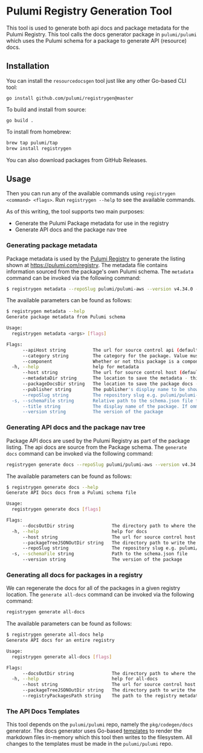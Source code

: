 # Pulumi Registry Generation Tool

This tool is used to generate both api docs and package metadata for the Pulumi Registry. This tool calls the docs 
generator package in `pulumi/pulumi` which uses the Pulumi schema for a package to generate API (resource) docs.

## Installation

You can install the `resourcedocsgen` tool just like any other Go-based CLI tool:

```
go install github.com/pulumi/registrygen@master
```

To build and install from source:

```
go build .
```

To install from homebrew:

```bash
brew tap pulumi/tap
brew install registrygen
```

You can also download packages from GitHub Releases.

## Usage

Then you can run any of the available commands using `registrygen <command> <flags>`. Run `registrygen --help` to see the available commands.

As of this writing, the tool supports two main purposes:

* Generate the Pulumi Package metadata for use in the registry
* Generate API docs and the package nav tree

### Generating package metadata

Package metadata is used by the [Pulumi Registry](https://github.com/pulumi/registry) to generate the listing shown at https://pulumi.com/registry.
The metadata file contains information sourced from the package's own Pulumi schema. The `metadata` command can be invoked via the
following command:

```bash
$ registrygen metadata --repoSlug pulumi/pulumi-aws --version v4.34.0 --schemaFile=provider/cmd/pulumi-resource-aws/schema.json
```

The available parameters can be found as follows:

```bash
$ registrygen metadata --help
Generate package metadata from Pulumi schema

Usage:
  registrygen metadata <args> [flags]

Flags:
      --apiHost string          The url for source control api (default "https://api.github.com")
      --category string         The category for the package. Value must match one of the keys in the map: map[cloud:Cloud database:Database infrastructure:Infrastructure monitoring:Monitoring network:Network utility:Utility vcs:Version Control System]
      --component               Whether or not this package is a component and not a provider
  -h, --help                    help for metadata
      --host string             The url for source control host (default "https://raw.githubusercontent.com")
      --metadataDir string      The location to save the metadata - this will default to the folder structure that the registry expects (themes/default/data/registry/packages)
      --packageDocsDir string   The location to save the package docs - this will default to the folder structure that the registry expects (themes/default/data/registry/packages)
      --publisher string        The publisher's display name to be shown in the package. This will default to Pulumi
      --repoSlug string         The repository slug e.g. pulumi/pulumi-provider
  -s, --schemaFile string       Relative path to the schema.json file from the root of the repository
      --title string            The display name of the package. If ommitted, the name of the package will be used
      --version string          The version of the package
```

### Generating API docs and the package nav tree

Package API docs are used by the Pulumi Registry as part of the package listing. The api docs are source from the Package schema.
The `generate docs` command can be invoked via the following command:

```bash
registrygen generate docs --repoSlug pulumi/pulumi-aws --version v4.34.0 --schemaFile=provider/cmd/pulumi-resource-aws/schema.json --docsOutDir output/api-docs --packageTreeJSONOutDir output/navs
```

The available parameters can be found as follows:

```bash
$ registrygen generate docs --help
Generate API Docs docs from a Pulumi schema file

Usage:
  registrygen generate docs [flags]

Flags:
      --docsOutDir string              The directory path to where the docs will be written to
  -h, --help                           help for docs
      --host string                    The url for source control host (default "https://raw.githubusercontent.com")
      --packageTreeJSONOutDir string   The directory path to write the package tree JSON file to
      --repoSlug string                The repository slug e.g. pulumi/pulumi-provider
  -s, --schemaFile string              Path to the schema.json file
      --version string                 The version of the package
```

### Generating all docs for packages in a registry

We can regenerate the docs for all of the packages in a given registry location. The `generate all-docs` command can be
invoked via the following command:

```bash
registrygen generate all-docs 
```

The available parameters can be found as follows:

```bash
$ registrygen generate all-docs help
Generate API docs for an entire registry

Usage:
  registrygen generate all-docs [flags]

Flags:
      --docsOutDir string              The directory path to where the docs will be written to (default "content/registry/packages")
  -h, --help                           help for all-docs
      --host string                    The url for source control host (default "https://raw.githubusercontent.com")
      --packageTreeJSONOutDir string   The directory path to write the package tree JSON file to (default "static/registry/packages/navs")
      --registryPackagesPath string    The path to the registry metadata files (default "../registry/themes/default/data/registry/packages/")
```

### The API Docs Templates

This tool depends on the `pulumi/pulumi` repo, namely the `pkg/codegen/docs` generator.
The docs generator uses Go-based [templates](https://github.com/pulumi/pulumi/tree/master/pkg/codegen/docs/templates) to 
render the markdown files in-memory which this tool then writes to the filesystem. All changes to the templates must be
made in the `pulumi/pulumi` repo.
